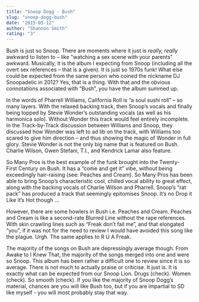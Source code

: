 ```yaml
---
title: "Snoop Dogg - Bush"
slug: "snoop-dogg-bush"
date: "2015-05-12"
author: "Shannon Smith"
rating: "3"
---
```


Bush is just so Snoop. There are moments where it just is _really,_ _really_ awkward to listen to – like "watching a sex scene with your parents" awkward. Musically, it is the album I expecting from Snoop (including all the overt sex references – that is a given). It is just so 1970s funk! What else could be expected from the same person who coined the nickname DJ Snoopadelic in 2012? Yes, that is a thing. With that and the obvious connotations associated with “Bush”, you have the album summed up.

In the words of Pharrell Williams, California Roll is “a soul sushi roll” – so many layers. With the relaxed backing track, then Snoop’s vocals and finally being topped by Stevie Wonder’s outstanding vocals (as well as his harmonica solo). Without Wonder this track would feel entirely incomplete. In the Track-by-Track discussion between Williams and Snoop, they discussed how Wonder was left to ad lib on the track, with Williams too scared to give him direction – and thus showing the magic of Wonder in full glory. Stevie Wonder is not the only big name that is featured on Bush. Charlie Wilson, Gwen Stefani, T.I., and Kendrick Lamar also feature.

So Many Pros is the best example of the funk brought into the Twenty-First Century on Bush. It has a “come and get it” vibe, without being exceedingly hair-raising (see: Peaches and Cream). So Many Pros has been able to bring Snoop’s characteristic cool, chilled vocal ability to great effect, along with the backing vocals of Charlie Wilson and Pharrell. Snoop’s “rat pack” has produced a track that seemingly epitomises Snoop. It’s no Drop it Like it’s Hot though …

However, there are some howlers in Bush i.e. Peaches and Cream. Peaches and Cream is like a second-rate Blurred Line without the rape references. With skin crawling lines such as “Freak don’t fail me”, and that elongated “you”, if it was not for the need to review I would have avoided this song like the plague. Urgh. The same applies to R U A Freak.

The majority of the songs on Bush are depressingly average though. From Awake to I Knew That, the majority of the songs merged into one and were so Snoop. This album has been rather a difficult one to review since it is so average. There is not much to actually praise or criticise. It just is. It is exactly what can be expected from our Snoop Lion. Drugs (check). Women (check). So smooth (check). If you like the majority of Snoop Dogg’s material, chances are you will like Bush too, but if you are impartial to SD like myself - you will most probably stay that way.
